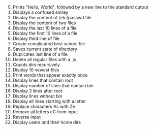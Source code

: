 0. Prints "Hello, World", followed by a new line to the standard output  
1. Displays a confused smiley  
2. Display the content of /etc/passwd file  
3. Display the content of two files  
4. Display the last 10 lines of a file  
5. Display the first 10 lines of a file  
6. Display third line of file  
7. Create complicated best school file
8. Saves current state of directory  
9. Duplicates last line of a file  
10. Delete all regular files with a .js  
11. Counts dirs recursively  
12. Display 10 newest files  
13. Print words that appear exactly once  
14. Display lines that contain root
15. Display number of lines that contain bin  
16. Display 3 lines after root  
17. Display lines without bin  
18. Display all lines starting with a letter  
19. Replace characters Ac with Ze 
20. Remove all letters cC from input  
21. Reverse input  
22. Display users and their home dirs  
